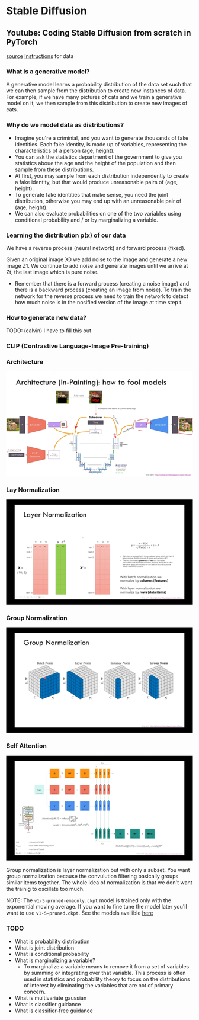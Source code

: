 # Stable Diffusion

## Youtube: Coding Stable Diffusion from scratch in PyTorch

[source][1]
[Instructions][2] for data

### What is a generative model?

A generative model learns a probability distribution of the data set such
that we can then sample from the distribution to create new instances of
data. For example, if we have many pictures of cats and we train a generative
model on it, we then sample from this distribution to create new images of
cats.

### Why do we model data as distributions?

- Imagine you're a criminial, and you want to generate thousands of fake
identities. Each fake identity, is made up of variables, representing the
characteristics of a person (age, height).
- You can ask the statistics department of the government to give you
statistics aboue the age and the height of the population and then sample
from these distributions.
- At first, you may sample from each distribution independently to create
a fake identity, but that would produce unreasonable pairs of (age, height).
- To generate fake identities that make sense, you need the joint distribution,
otherwise you may end up with an unreasonable pair of (age, height).
- We can also evaluate probabilities on one of the two variables using
conditional probability and / or by marginalizing a variable.

### Learning the distribution p(x) of our data

We have a reverse process (neural network) and forward process (fixed).

Given an original image X0 we add noise to the image and generate a new image
Z1. We continue to add noise and generate images until we arrive at Zt, the
last image which is pure noise.


- Remember that there is a forward process (creating a noise image) and there
is a backward process (creating an image from noise). To train the network for
the reverse process we need to train the network to detect how much noise is in
the nosified version of the image at time step t.

### How to generate new data?

TODO: (calvin) I have to fill this out

### CLIP (Contrastive Language-Image Pre-training)

### Architecture

![architecture diagram](architecture.png)

### Lay Normalization

![layer normalization](layer_normalization.png)

### Group Normalization

![group normalization](group_normalization.png)

### Self Attention

![self attention](self_attention.png)

Group normalization is layer normalization but with only a subset. You want group normalization
because the convulution filtering basically groups similar items together. The whole idea of
normalization is that we don't want the trainig to oscillate too much.

NOTE:
The `v1-5-pruned-emaonly.ckpt` model is trained only with the exponential moving average. If you
want to fine tune the model later you'll want to use `v1-5-pruned.ckpt`. See the models availible
[here][3]

### TODO

- What is probability distribution
- What is joint distribution
- What is conditional probability
- What is marginalizing a variable?
  -  To marginalize a variable means to remove it from a set of variables by
  summing or integrating over that variable. This process is often used in
  statistics and probability theory to focus on the distributions of interest
  by eliminating the variables that are not of primary concern.
- What is multivariate gaussian
- What is classifier guidance
- What is classifier-free guidance

[1]: https://www.youtube.com/watch?v=ZBKpAp_6TGI
[2]: https://github.com/hkproj/pytorch-stable-diffusion?tab=readme-ov-file
[3]: https://huggingface.co/runwayml/stable-diffusion-v1-5/tree/main